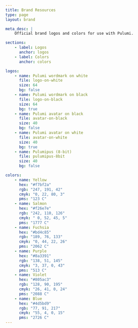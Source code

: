 ```yaml
---
title: Brand Resources
type: page
layout: brand

meta_desc: |
    Official brand logos and colors for use with Pulumi.

sections:
    - label: Logos
      anchor: logos
    - label: Colors
      anchor: colors

logos:
    - name: Pulumi wordmark on white
      file: logo-on-white
      size: 64
      bg: false
    - name: Pulumi wordmark on black
      file: logo-on-black
      size: 64
      bg: true
    - name: Pulumi avatar on black
      file: avatar-on-black
      size: 40
      bg: false
    - name: Pulumi avatar on white
      file: avatar-on-white
      size: 40
      bg: true
    - name: Pulumipus (8-bit)
      file: pulumipus-8bit
      size: 40
      bg: false

colors:
    - name: Yellow
      hex: "#f7bf2a"
      rgb: "247, 191, 42"
      cmyk: "0, 22, 80, 3"
      pms: "123 C"
    - name: Salmon
      hex: "#f26e7e"
      rgb: "242, 110, 126"
      cmyk: " 0, 52, 45, 5"
      pms: "1777 C"
    - name: Fuchsia
      hex: "#bd4c85"
      rgb: "189, 76, 133"
      cmyk: "0, 44, 22, 26"
      pms: "2062 C"
    - name: Purple
      hex: "#8a3391"
      rgb: "138, 51, 145"
      cmyk: "3, 37, 0, 43"
      pms: "513 C"
    - name: Violet
      hex: "#805ac3"
      rgb: "128, 90, 195"
      cmyk: "26, 41, 0, 24"
      pms: "2088 C"
    - name: Blue
      hex: "#4d5bd9"
      rgb: "77, 91, 217"
      cmyk: "55, 4, 0, 15"
      pms: "2726 C"
---
```

